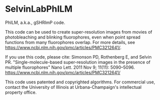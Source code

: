 # SelvinLabPhILM
PhILM, a.k.a., gSHRImP code.

This code can be used to create super-resolution images from movies of photobleaching and blinking fluorophores, even when point spread functions from many fluorophores overlap.  For more details, see https://www.ncbi.nlm.nih.gov/pmc/articles/PMC3212641/.

If you use this code, please cite:
Simonson PD, Rothenberg E, and Selvin PR. "Single-molecule-based super-resolution images in the presence of multiple fluorophores" Nano Lett. 2011 Nov 9; 11(11): 5090–5096.  https://www.ncbi.nlm.nih.gov/pmc/articles/PMC3212641/

This code uses patented and copyrighted algorithms.  For commercial use, contact the University of Illinois at Urbana-Champaign's intellectual property office.


